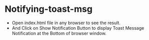 # Notifying-toast-msg
- Open index.html file in any browser to see the result.
- And Click on Show Notification Button to display Toast Message Notification at the Bottom of browser window.
